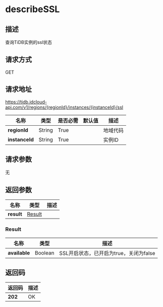 # describeSSL


## 描述
查询TiDB实例的ssl状态

## 请求方式
GET

## 请求地址
https://tidb.jdcloud-api.com/v1/regions/{regionId}/instances/{instanceId}/ssl

|名称|类型|是否必需|默认值|描述|
|---|---|---|---|---|
|**regionId**|String|True| |地域代码|
|**instanceId**|String|True| |实例ID|

## 请求参数
无


## 返回参数
|名称|类型|描述|
|---|---|---|
|**result**|[Result](describessl#result)| |

### <div id="result">Result</div>
|名称|类型|描述|
|---|---|---|
|**available**|Boolean|SSL开启状态，已开启为true，关闭为false|

## 返回码
|返回码|描述|
|---|---|
|**202**|OK|
